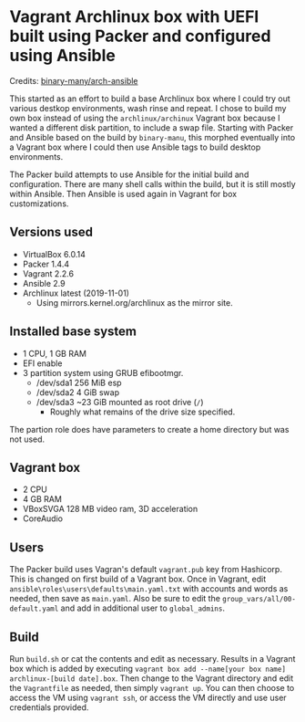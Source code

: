 # Vagrant Archlinux box with UEFI built using Packer and configured using Ansible

Credits: [binary-many/arch-ansible](https://github.com/binary-manu/arch-ansible)

This started as an effort to build a base Archlinux box where I could try out various destkop environments, wash rinse and repeat. I chose to build my own box instead of using the `archlinux/archinux` Vagrant box because I wanted a different disk partition, to include a swap file. Starting with Packer and Ansible based on the build by `binary-manu`, this morphed eventually into a Vagrant box where I could then use Ansible tags to build desktop environments. 

The Packer build attempts to use Ansible for the initial build and configuration. There are many shell calls within the build, but it is still mostly within Ansible. Then Ansible is used again in Vagrant for box customizations. 

## Versions used

- VirtualBox 6.0.14
- Packer 1.4.4
- Vagrant 2.2.6
- Ansible 2.9
- Archlinux latest (2019-11-01)
    - Using mirrors.kernel.org/archlinux as the mirror site.

## Installed base system

- 1 CPU, 1 GB RAM
- EFI enable
- 3 partition system using GRUB efibootmgr. 
    - /dev/sda1 256 MiB esp 
    - /dev/sda2 4 GiB swap
    - /dev/sda3 ~23 GiB mounted as root drive (`/`)
        - Roughly what remains of the drive size specified.

The partion role does have parameters to create a home directory but was not used.

## Vagrant box

- 2 CPU
- 4 GB RAM
- VBoxSVGA 128 MB video ram, 3D acceleration
- CoreAudio

## Users

The Packer build uses Vagran's default `vagrant.pub` key from Hashicorp. This is changed on first build of a Vagrant box. Once in Vagrant, edit `ansible\roles\users\defaults\main.yaml.txt` with accounts and words as needed, then save as `main.yaml`. Also be sure to edit the `group_vars/all/00-default.yaml` and add in additional user to `global_admins`.

## Build

Run `build.sh` or cat the contents and edit as necessary. Results in a Vagrant box which is added by executing `vagrant box add --name[your box name] archlinux-[build date].box`. Then change to the Vagrant directory and edit the `Vagrantfile` as needed, then simply `vagrant up`. You can then choose to access the VM using `vagrant ssh`, or access the VM directly and use user credentials provided.